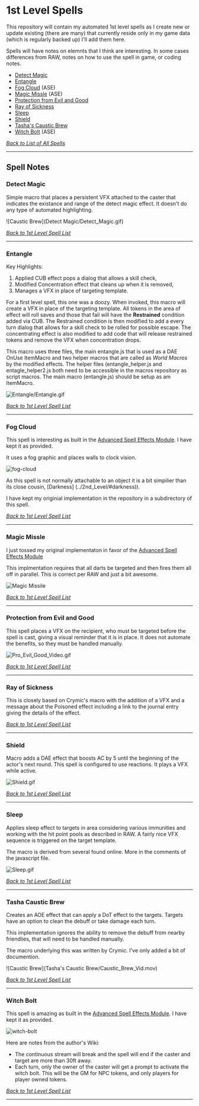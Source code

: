 # 1st Level Spells
This repository will contain my automated 1st level spells as I create new or update existing (there are many) that currently reside only in my game data (which is regularly backed up) I'll add them here.

Spells will have notes on elemnts that I think are interesting.  In some cases differences from RAW, notes on how to use the spell in game, or coding notes.

* [Detect Magic](#detect-magic)
* [Entangle](#entangle)
* [Fog Cloud](#fog-cloud) (ASE)
* [Magic Missle](#magic-missile) (ASE)
* [Protection from Evil and Good](#protection-from-evil-and-good)
* [Ray of Sickness](#ray-of-sickness)
* [Sleep](#sleep)
* [Shield](#shield)
* [Tasha's Caustic Brew](#tasha-caustic-brew)
* [Witch Bolt](#witch-bolt) (ASE)

[*Back to List of All Spells*](../README.md)

---

## Spell Notes

### Detect Magic

Simple macro that places a persistent VFX attached to the caster that indicates the existance and range of the detect magic effect.  It doesn't do any type of automated highlighting.

![Caustic Brew](Detect Magic/Detect_Magic.gif)

[*Back to 1st Level Spell List*](#1st-level-spells)

---

### Entangle

Key Highlights:

1. Applied CUB effect pops a dialog that allows a skill check,
1. Modified Concentration effect that cleans up when it is removed,
2. Manages a VFX in place of targeting template.

For a first level spell, this one was a doozy.  When invoked, this macro will create a VFX in place of the targeting template.  All tokens in the area of effect will roll saves and those that fail will have the **Restrained** condition added via CUB.  The Restrained condition is then modified to add a every turn dialog that allows for a skill check to be rolled for possible escape.  The concentrating effect is also modified to add code that will release restrained tokens and remove the VFX when concentration drops.

This macro uses three files, the main entangle.js that is used as a DAE OnUse ItemMacro and two helper macros that are called as *World Macros* by the modified effects.  The helper files (entangle_helper.js and entagle_helper2.js both need to be accessible in the macros repository as script macros.  The main macro (entangle.js) should be setup as am ItemMacro.

![Entangle/Entangle.gif](Entangle/Entangle.gif)

[*Back to 1st Level Spell List*](#1st-level-spells)

---

### Fog Cloud

This spell is interesting as built in the [Advanced Spell Effects Module](https://github.com/Vauryx/AdvancedSpellEffects/wiki/Currently-Available-Spells#fog-cloud).  I have kept it as provided.

It uses a fog graphic and places walls to clock vision. 

![fog-cloud](https://user-images.githubusercontent.com/32877348/137189518-fbc8a6c7-a766-49cf-83cd-702562b3a8bd.gif)

As this spell is not normally attachable to an object it is a bit simpilier than its close cousin, [Darkness]
(../2nd_Level/#darkness)). 

I have kept my originial implementation in the repository in a subdirectory of this spell.

[*Back to 1st Level Spell List*](#1st-level-spells)

---

### Magic Missle

I just tossed my original implementaton in favor of the [Advanced Spell Effects Module](https://github.com/Vauryx/AdvancedSpellEffects/wiki/Currently-Available-Spells#magic-missile)

This implmentation requires that all darts be targeted and then fires them all off in parallel.  This is correct per RAW and just a bit awesome.  

![Magic Missile](Magic_Missile/Magic_Missle.gif)

[*Back to 1st Level Spell List*](#1st-level-spells)

---

### Protection from Evil and Good

This spell places a VFX on the recipient, who must be targeted before the spell is cast, giving a visual reminder that it is in place.  It does not automate the benefits, so they must be handled manually.

![Pro_Evil_Good_Video.gif](Protection_from_Evil_and_Good/Pro_Evil_Good_Video.gif)

[*Back to 1st Level Spell List*](#1st-level-spells)

---

### Ray of Sickness

This is closely based on Crymic's macro with the addition of a VFX and a message about the Poisoned effect including a link to the journal entry giving the details of the effect.

[*Back to 1st Level Spell List*](#1st-level-spells)

---

### Shield

Macro adds a DAE effect that boosts AC by 5 until the beginning of the actor's next round. This spell is configured to use reactions. It plays a VFX while active.

![Shield.gif](Shield/Shield.gif)

[*Back to 1st Level Spell List*](#1st-level-spells)

---

### Sleep

Applies sleep effect to targets in area considering various immunities and working with the hit point pools as described in RAW. A fairly nice VFX sequence is triggered on the target template.

The macro is derived from several found online.  More in the comments of the javascript file.

![Sleep.gif](Sleep/Sleep.gif)

[*Back to 1st Level Spell List*](#1st-level-spells)

---

### Tasha Caustic Brew

Creates an AOE effect that can apply a DoT effect to the targets.  Targets have an option to clean the debuff or take damage each turn.

This implementation ignores the ability to remove the debuff from nearby friendlies, that will need to be handled manually.

The macro underlying this was written by Crymic.  I've only added a bit of documention. 

![Caustic Brew](Tasha's Caustic Brew/Caustic_Brew_Vid.mov)

[*Back to 1st Level Spell List*](#1st-level-spells)

---

### Witch Bolt

This spell is amazing as built in the [Advanced Spell Effects Module](https://github.com/Vauryx/AdvancedSpellEffects/wiki/Currently-Available-Spells#witch-bolt).  I have kept it as provided.

![witch-bolt](https://user-images.githubusercontent.com/32877348/138227063-f86d210f-89c4-4fd1-8e9e-80470326529d.gif)

Here are notes from the author's Wiki:

* The continuous stream will break and the spell will end if the caster and target are more than 30ft away.
* Each turn, only the owner of the caster will get a prompt to activate the witch bolt. This will be the GM for NPC tokens, and only players for player owned tokens.

[*Back to 1st Level Spell List*](#1st-level-spells)

---